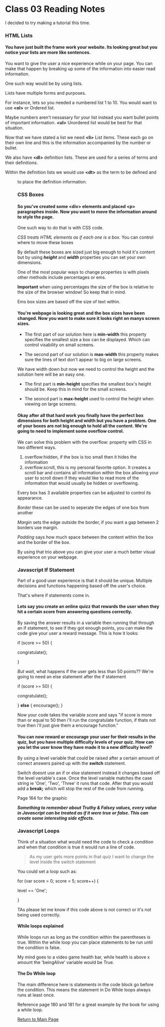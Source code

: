 # Class 03 Reading Notes

I decided to try making a tutorial this time.

### HTML Lists

#### You have just built the frame work your website. Its looking great but you notice your lists are more like sentences. 

You want to give the user a nice experience while on your page. You can make that happen by breaking up some of the information into easier read information.

One such way would be by using lists.

Lists have multiple forms and purposes.

For instance, lets so you needed a numbered list 1 to 10. You would want to use **<ol\>** or Ordered list.

Maybe numbers aren't nessasary for your list instead you want bullet points of important information. **<ul\>** Unordered list would be best for that situation.

Now that we have stated a list we need **<li\>** List items. These each go on their own line and this is the information accompanied by the number or bullet.

We also have **<dl\>** definition lists. These are used for a series of terms and their definitions. 

Within the definition lists we would use **<dt\>** as the term to be defined and <dd> to place the definition information.


### CSS Boxes

#### So you've created some <div\> elements and placed <p\> paragraphes inside. Now you want to move the information around to style the page.

One such way to do that is with CSS code.

*CSS treats HTML elements as if each one is a box.* You can control where to move these boxes

By default these boxes are sized just big enough to hold it's content but by using ***height*** and ***width*** properties you can set your own dimensions.

One of the most popular ways to change properties is with pixels other methods include percentages or ems.

**Important** when using percentages the size of the box is relative to the size of the browser window! So keep that in mind.

Ems box sizes are based off the size of text within.

#### You're webpage is looking great and the box sizes have been changed. Now you want to make sure it looks right on manys screen sizes.

- The first part of our solution here is **min-width** this property specifies the smallest size a box can be displayed. Which can control visability on small screens.

- The second part of our solution is **max-width** this property makes sure the lines of text don't appear to big on large screens.

We have width down but now we need to control the height and the solution here will be an easy one.

- The first part is **min-height** specifies the smallest box's height should be. Keep this in mind for the small screens.

- The seoncd part is **max-height** used to control the height when viewing on large screens.

#### Okay after all that hard work you finally have the perfect box dimensions for both height and width but you have a problem. One of your boxes are not big enough to hold all the content. We're going to need to implement some overflow control.

We can solve this problem with the overflow: property with CSS in two different ways.

1. overflow:hidden, if the box is too small then it hides the information
2. overflow:scroll, this is my personal favorite option. It creates a scroll bar and contains all information within the box allowing your user to scroll down if they would like to read more of the information that would usually be hidden or overflowing.

Every box has 3 available properties can be adjusted to control its appearance.

*Border* these can be used to seperate the edges of one box from another

*Margin* sets the edge outside the border, if you want a gap between 2 borders use margin.

*Padding* says how much space between the content within the box and the border of the box.

By using that trio above you can give your user a much better visual experience on your webpage.

### Javascript If Statement

Part of a good user experience is that it should be unique. Multiple decisions and functions happening based off the user's choice.

That's where if statements come in.

#### Lets say you create an online quizz that rewards the user when they hit a certain score from answering questions correctly.

By saving the answer results in a variable then running that through an if statement, to see if they got enough points, you can make the code give your user a reward message. This is how it looks:

if (score >= 50) {

  congratulate();

}

*But wait*, what happens if the user gets less than 50 points?? We're going to need an else statement after the if statement


if (score >= 50) {

  congratulate();

} **else** {
  encourage();
}

Now your code takes the variable *score* and says "if score is more than or equal to 50 then i'll run the congratulate function, if thats not true then i'll just give them a encourage function."

#### You can now reward or encourage your user for their results in the quiz, but you have multiple difficulty levels of your quiz. How can you let the user know they have made it to a new difficulty level?

By using a level variable that could be raised after a certain amount of correct answers paired up with the **switch** statement.

Switch doesnt use an if or else statement instead it changes based off the level variable's case. Once the level variable matches the case string ie 'One', 'Two', 'Three' it runs that code. After that you would add a **break;** which will stop the rest of the code from running.

Page 164 for the graphic

***Something to remember about Truthy & Falsey values, every value in Javascript can be treated as if it were true or false. This can create some interesting side effects.***


### Javascript Loops

Think of a situation what would need the code to check a condition and when that condition is true it would run a line of code.

> As my user gets more points in that quiz I want to change the level inside the switch statement

You could set a loop such as:

for (var score = 0; score < 5; score++) {

  level == 'One';

}

TAs please let me know if this code above is not correct or it's not being used correctly.

#### While loops explained

While loops run as long as the condition within the parentheses is true. Within the while loop you can place statements to be run until the condition is false. 

My mind goes to a video game health bar, while health is above x amount the 'beingAlive' variable would be True. 

#### The Do While loop

The main difference here is statements in the code block go before the condition. This means the statement in Do While loops always runs at least once.

Reference page 180 and 181 for a great example by the book for using a while loop.

[Return to Main Page](https://pydrummer.github.io/pydrummer.github.io-reading-notes-/)
